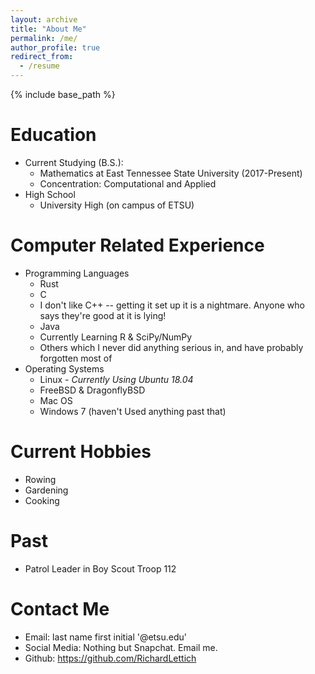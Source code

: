 ```yaml
---
layout: archive
title: "About Me"
permalink: /me/
author_profile: true
redirect_from:
  - /resume
---
```


{% include base_path %}

Education
======
* Current Studying (B.S.): 
  * Mathematics at East Tennessee State University (2017-Present)
  * Concentration: Computational and Applied
* High School
  * University High (on campus of ETSU)

Computer Related Experience
======
* Programming Languages
  * Rust
  * C 
  * I don't like C++ -- getting it set up it is a nightmare. Anyone who says they're good at it is lying!
  * Java
  * Currently Learning R & SciPy/NumPy
  * Others which I never did anything serious in, and have probably forgotten most of
* Operating Systems
  * Linux - *Currently Using Ubuntu 18.04*
  * FreeBSD & DragonflyBSD
  * Mac OS
  * Windows 7 (haven't Used anything past that)

Current Hobbies
======
* Rowing
* Gardening
* Cooking

Past
=====
* Patrol Leader in Boy Scout Troop 112

Contact Me
======
* Email: last name first initial '@etsu.edu'
* Social Media: Nothing but Snapchat. Email me.
* Github: https://github.com/RichardLettich
